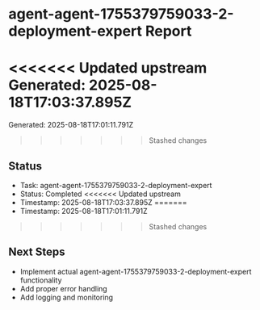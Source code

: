 # agent-agent-1755379759033-2-deployment-expert Report

<<<<<<< Updated upstream
Generated: 2025-08-18T17:03:37.895Z
=======
Generated: 2025-08-18T17:01:11.791Z
>>>>>>> Stashed changes

## Status
- Task: agent-agent-1755379759033-2-deployment-expert
- Status: Completed
<<<<<<< Updated upstream
- Timestamp: 2025-08-18T17:03:37.895Z
=======
- Timestamp: 2025-08-18T17:01:11.791Z
>>>>>>> Stashed changes

## Next Steps
- Implement actual agent-agent-1755379759033-2-deployment-expert functionality
- Add proper error handling
- Add logging and monitoring
